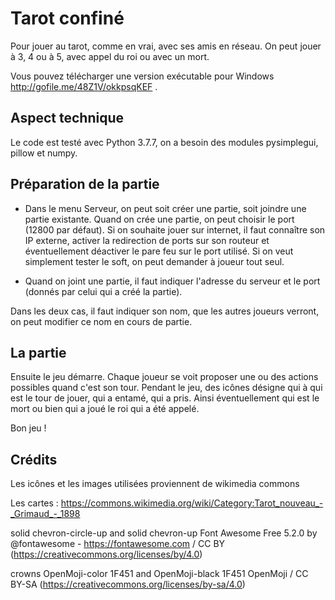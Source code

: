 # Tarot confiné
Pour jouer au tarot, comme en vrai, avec ses amis en réseau.
On peut jouer à 3, 4 ou à 5, avec appel du roi ou avec un mort.

Vous pouvez télécharger une version exécutable pour Windows http://gofile.me/48Z1V/okkpsqKEF .

## Aspect technique
Le code est testé avec Python 3.7.7, on a besoin des modules pysimplegui, pillow et numpy.

## Préparation de la partie

- Dans le menu Serveur, on peut soit créer une partie, soit joindre une partie existante.
Quand on crée une partie, on peut choisir le port (12800 par défaut). Si on souhaite jouer sur internet, il faut connaître son IP externe, activer la redirection de ports sur son routeur et éventuellement déactiver le pare feu sur le port utilisé.
Si on veut simplement tester le soft, on peut demander à joueur tout seul.

- Quand on joint une partie, il faut indiquer l'adresse du serveur et le port (donnés par celui qui a créé la partie).

Dans les deux cas, il faut indiquer son nom, que les autres joueurs verront, on peut modifier ce nom en cours de partie.

## La partie

Ensuite le jeu démarre. Chaque joueur se voit proposer une ou des actions possibles quand c'est son tour.
Pendant le jeu, des icônes désigne qui à qui est le tour de jouer, qui a entamé, qui a pris. Ainsi éventuellement qui est le mort ou bien qui a joué le roi qui a été appelé.

Bon jeu !


## Crédits 

Les icônes et les images utilisées proviennent de wikimedia commons

Les cartes :
https://commons.wikimedia.org/wiki/Category:Tarot_nouveau_-_Grimaud_-_1898

solid chevron-circle-up and solid chevron-up
Font Awesome Free 5.2.0 by @fontawesome - https://fontawesome.com / CC BY (https://creativecommons.org/licenses/by/4.0)

crowns OpenMoji-color 1F451 and OpenMoji-black 1F451
OpenMoji / CC BY-SA (https://creativecommons.org/licenses/by-sa/4.0)








